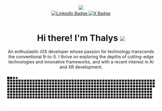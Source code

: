 <div id="header" align="center">
  <img src="https://media.giphy.com/media/v1.Y2lkPTc5MGI3NjExb2Q1NTM2MGs2OWJ4cWtiZ29vd2g0MW9mb3UzZmF0bWw1cDdmYXJleiZlcD12MV9pbnRlcm5hbF9naWZfYnlfaWQmY3Q9Zw/HzPtbOKyBoBFsK4hyc/giphy.gif" width="200"/>
</div>
<div id="badges" align="center">
  <a href="https://www.linkedin.com/in/thalys-viana-894494186/">
    <img src="https://img.shields.io/badge/LinkedIn-blue?style=for-the-badge&logo=linkedin&logoColor=white" alt="LinkedIn Badge"/>
  </a>
  <a href="https://twitter.com/thalysviana">
    <img src="https://img.shields.io/badge/thalysviana-black?style=for-the-badge&logo=x&logoColor=white" alt="X Badge"/>
  </a>
</div>
<div align="center">
  <img src="https://komarev.com/ghpvc/?username=thalysviana&style=flat-square&color=blue" alt=""/>
</div>
<div align="center">
  <h1>
    Hi there! I'm Thalys
    <img src="https://media.giphy.com/media/hvRJCLFzcasrR4ia7z/giphy.gif" width="30px"/>
  </h1>
  An enthusiastic iOS developer whose passion for technology transcends the conventional 9-to-5. I thrive on exploring the depths of cutting-edge technologies and innovative frameworks, and with a recent interest in AI and XR development.
</div>

![Snake animation](https://github.com/thalysviana/thalysviana/blob/output/github-contribution-grid-snake-dark.svg)
